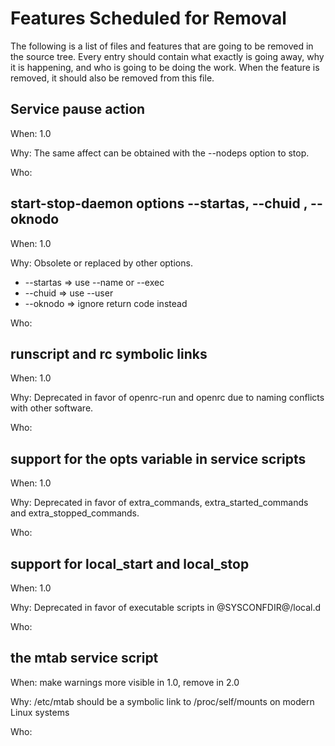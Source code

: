 # Features Scheduled for Removal

The following is a list of files and features that are going to be removed in
the source tree.  Every entry should contain what exactly is going away, why it
is happening, and who is going to be doing the work.  When the feature is
removed, it should also be removed from this file.

## Service pause action

When: 1.0

Why: The same affect can be obtained with the --nodeps option to stop.

Who:

## start-stop-daemon options --startas, --chuid , --oknodo

When: 1.0

Why: Obsolete or replaced by other options.

* --startas => use --name or --exec
* --chuid => use --user
* --oknodo => ignore return code instead

Who:

## runscript and rc symbolic links

When: 1.0

Why: Deprecated in favor of openrc-run and openrc due to naming
	 conflicts with other software.

Who:

## support for the opts variable in service scripts

When: 1.0

Why: Deprecated in favor of extra_commands, extra_started_commands
	 and extra_stopped_commands.

Who:

## support for local_start and local_stop

When: 1.0

Why: Deprecated in favor of executable scripts in @SYSCONFDIR@/local.d

Who:

## the mtab service script

When: make warnings more visible in 1.0, remove in 2.0

Why: /etc/mtab should be a symbolic link to /proc/self/mounts on modern
	 Linux systems

Who:
